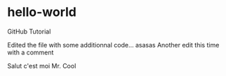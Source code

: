 # hello-world
GitHub Tutorial

Edited the file with some additionnal code...
asasas
Another edit this time with a comment

Salut c'est moi Mr.  Cool      